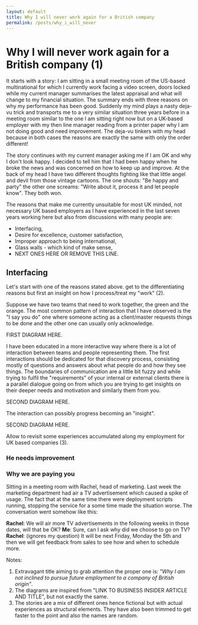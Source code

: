 ```yaml
---
layout: default
title: Why I will never work again for a British company
permalink: /posts/why_i_will_never
---
```


# Why I will never work again for a British company (1)

It starts with a story: I am sitting in a small meeting room of the US-based multinational for which I currently work facing a video screen, doors locked while my current manager summarises the latest appraisal and what will change to my financial situation. The summary ends with three reasons on why my performance has been good. Suddenly my mind plays a nasty deja-vu trick and transports me to a very similar situation three years before in a meeting room similar to the one I am sitting right now but on a UK-based employer with my then line manager reading from a printer paper why I am not doing good and need improvement. The deja-vu tinkers with my head because in both cases the reasons are exactly the same with only the order different!

The story continues with my current manager asking me if I am OK and why I don't look happy. I decided to tell him that I had been happy when he broke the news and was concerned on how to keep up and improve. At the back of my head I have two different thoughts fighting like that little angel and devil from those vintage cartoons. The one shouts: "Be happy and party" the other one screams: "Write about it, process it and let people know". They both won.

The reasons that make me currently unsuitable for most UK minded, not necessary UK based employers as I have experienced in the last seven years working here but also from discussions with many people are:

* Interfacing,
* Desire for excellence, customer satisfaction,
* Improper approach to being international,
* Glass walls - which kind of make sense,
* NEXT ONES HERE OR REMOVE THIS LINE.

## Interfacing

Let's start with one of the reasons stated above. get to the differentiating reasons but first an insight on how I process/treat my "work" (2).

Suppose we have two teams that need to work together, the green and the orange. The most common pattern of interaction that I have observed is the "I say you do" one where someone acting as a client/master requests things to be done and the other one can usually only acknowledge.

FIRST DIAGRAM HERE.

I have been educated in a more interactive way where there is a lot of interaction between teams and people representing them. The first interactions should be dedicated for that discovery process, consisting mostly of questions and answers about what people do and how they see things. The boundaries of communication are a little bit fuzzy and while trying to fulfil the "requirements" of your internal or external clients there is a parallel dialogue going on from which you are trying to get insights on their deeper needs and motivation and similarly them from you.

SECOND DIAGRAM HERE.

The interaction can possibly progress becoming an "insight".

SECOND DIAGRAM HERE.

Allow to revisit some experiences accumulated along my employment for UK based companies (3).

### He needs improvement

### Why we are paying you

Sitting in a meeting room with Rachel, head of marketing. Last week the marketing department had air a TV advertisement which caused a spike of usage. The fact that at the same time there were deployment scripts running, stopping the service for a some time made the situation worse. The conversation went somehow like this:

**Rachel**: We will air more TV advertisements in the following weeks in those dates, will that be OK?
**Me**: Sure, can I ask why did we choose to go on TV?
**Rachel**: (ignores my question) It will be next Friday, Monday the 5th and then we will get feedback from sales to see how and when to schedule more.

Notes:

1. Extravagant title aiming to grab attention the proper one is: *"Why I am not inclined to pursue future employment to a company of British origin"*.
2. The diagrams are inspired from "LINK TO BUSINESS INSIDER ARTICLE AND TITLE", but not exactly the same.
3. The stories are a mix of different ones hence fictional but with actual experiences as structural elements. They have also been trimmed to get faster to the point and also the names are random.
